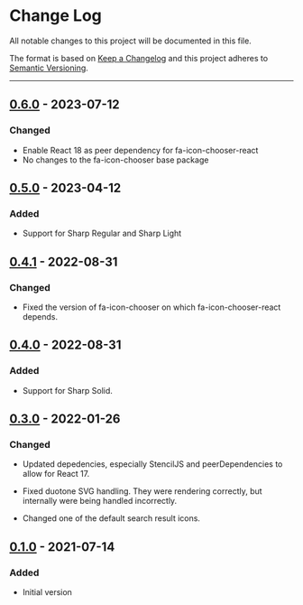 # Change Log

All notable changes to this project will be documented in this file.

The format is based on [Keep a Changelog](http://keepachangelog.com/) and this project adheres to [Semantic Versioning](http://semver.org/).

---
## [0.6.0](https://github.com/FortAwesome/fa-icon-chooser/releases/tag/0.6.0) - 2023-07-12

### Changed

- Enable React 18 as peer dependency for fa-icon-chooser-react
- No changes to the fa-icon-chooser base package

## [0.5.0](https://github.com/FortAwesome/fa-icon-chooser/releases/tag/0.5.0) - 2023-04-12

### Added

- Support for Sharp Regular and Sharp Light

## [0.4.1](https://github.com/FortAwesome/fa-icon-chooser/releases/tag/0.4.1) - 2022-08-31

### Changed

- Fixed the version of fa-icon-chooser on which fa-icon-chooser-react depends.

## [0.4.0](https://github.com/FortAwesome/fa-icon-chooser/releases/tag/0.4.0) - 2022-08-31

### Added

- Support for Sharp Solid.

## [0.3.0](https://github.com/FortAwesome/fa-icon-chooser/releases/tag/0.3.0) - 2022-01-26

### Changed

- Updated depedencies, especially StencilJS and peerDependencies to allow for React 17.

- Fixed duotone SVG handling. They were rendering correctly, but internally were being handled incorrectly.

- Changed one of the default search result icons.

## [0.1.0](https://github.com/FortAwesome/fa-icon-chooser/releases/tag/0.1.0) - 2021-07-14

### Added

- Initial version